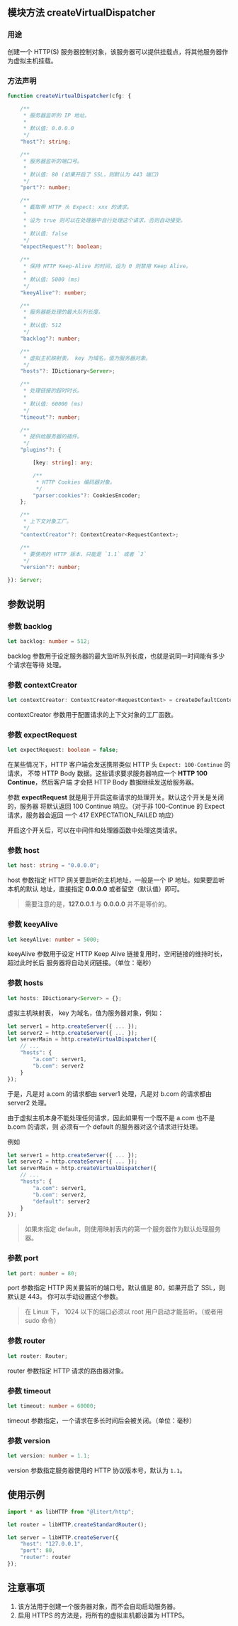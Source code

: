 ## 模块方法 createVirtualDispatcher

### 用途

创建一个 HTTP(S) 服务器控制对象，该服务器可以提供挂载点，将其他服务器作为虚拟主机挂载。

### 方法声明

```ts
function createVirtualDispatcher(cfg: {

    /**
     * 服务器监听的 IP 地址。
     *
     * 默认值: 0.0.0.0
     */
    "host"?: string;

    /**
     * 服务器监听的端口号。
     *
     * 默认值: 80 (如果开启了 SSL，则默认为 443 端口)
     */
    "port"?: number;

    /**
     * 截取带 HTTP 头 Expect: xxx 的请求。
     * 
     * 设为 true 则可以在处理器中自行处理这个请求，否则自动接受。
     *
     * 默认值: false
     */
    "expectRequest"?: boolean;

    /**
     * 保持 HTTP Keep-Alive 的时间，设为 0 则禁用 Keep Alive。
     *
     * 默认值: 5000 (ms)
     */
    "keeyAlive"?: number;

    /**
     * 服务器能处理的最大队列长度。
     *
     * 默认值: 512
     */
    "backlog"?: number;

    /**
     * 虚拟主机映射表， key 为域名，值为服务器对象。
     */
    "hosts"?: IDictionary<Server>;

    /**
     * 处理链接的超时时长。
     *
     * 默认值: 60000 (ms)
     */
    "timeout"?: number;

    /**
     * 提供给服务器的插件。
     */
    "plugins"?: {

        [key: string]: any;

        /**
         * HTTP Cookies 编码器对象。
         */
        "parser:cookies"?: CookiesEncoder;
    };

    /**
     * 上下文对象工厂。
     */
    "contextCreator"?: ContextCreator<RequestContext>;

    /**
     * 要使用的 HTTP 版本，只能是 `1.1` 或者 `2`
     */
    "version"?: number;

}): Server;
```

## 参数说明

### 参数 backlog

```ts
let backlog: number = 512;
```

backlog 参数用于设定服务器的最大监听队列长度，也就是说同一时间能有多少个请求在等待
处理。

### 参数 contextCreator

```ts
let contextCreator: ContextCreator<RequestContext> = createDefaultContext;
```

contextCreator 参数用于配置请求的上下文对象的工厂函数。

### 参数 expectRequest

```ts
let expectRequest: boolean = false;
```

在某些情况下，HTTP 客户端会发送携带类似 HTTP 头 `Expect: 100-Continue` 的请求，
不带 HTTP Body 数据。这些请求要求服务器响应一个 **HTTP 100 Continue**，然后客户端
才会把 HTTP Body 数据继续发送给服务器。

参数 **expectRequest** 就是用于开启这些请求的处理开关。默认这个开关是关闭的，服务器
将默认返回 100 Continue 响应。（对于非 100-Continue 的 Expect 请求，服务器会返回
一个 417 EXPECTATION_FAILED 响应）

开启这个开关后，可以在中间件和处理器函数中处理这类请求。

### 参数 host

```ts
let host: string = "0.0.0.0";
```

host 参数指定 HTTP 网关要监听的主机地址，一般是一个 IP 地址。如果要监听本机的默认
地址，直接指定 **0.0.0.0** 或者留空（默认值）即可。

> 需要注意的是，**127.0.0.1** 与 **0.0.0.0** 并不是等价的。

### 参数 keeyAlive

```ts
let keeyAlive: number = 5000;
```

keeyAlive 参数用于设定 HTTP Keep Alive 链接复用时，空闲链接的维持时长，超过此时长后
服务器将自动关闭链接。（单位：毫秒）

### 参数 hosts

```ts
let hosts: IDictionary<Server> = {};
```

虚拟主机映射表， key 为域名，值为服务器对象，例如：

```ts
let server1 = http.createServer({ ... });
let server2 = http.createServer({ ... });
let serverMain = http.createVirtualDispatcher({
    // ...
    "hosts": {
        "a.com": server1,
        "b.com": server2
    }
});
```

于是，凡是对 a.com 的请求都由 server1 处理，凡是对 b.com 的请求都由 server2 处理。

由于虚拟主机本身不能处理任何请求，因此如果有一个既不是 a.com 也不是 b.com 的请求，则
必须有一个 default 的服务器对这个请求进行处理。

例如

```ts
let server1 = http.createServer({ ... });
let server2 = http.createServer({ ... });
let serverMain = http.createVirtualDispatcher({
    // ...
    "hosts": {
        "a.com": server1,
        "b.com": server2,
        "default": server2
    }
});
```

> 如果未指定 default，则使用映射表内的第一个服务器作为默认处理服务器。

### 参数 port

```ts
let port: number = 80;
```

port 参数指定 HTTP 网关要监听的端口号。默认值是 80，如果开启了 SSL，则默认是 443。
你可以手动设置这个参数。

> 在 Linux 下， 1024 以下的端口必须以 root 用户启动才能监听。（或者用 sudo 命令）

### 参数 router

```ts
let router: Router;
```

router 参数指定 HTTP 请求的路由器对象。

### 参数 timeout

```ts
let timeout: number = 60000;
```

timeout 参数指定，一个请求在多长时间后会被关闭。（单位：毫秒）

### 参数 version

```ts
let version: number = 1.1;
```

version 参数指定服务器使用的 HTTP 协议版本号，默认为 `1.1`。

## 使用示例

```ts
import * as libHTTP from "@litert/http";

let router = libHTTP.createStandardRouter();

let server = libHTTP.createServer({
    "host": "127.0.0.1",
    "port": 80,
    "router": router
});
```

## 注意事项

1. 该方法用于创建一个服务器对象，而不会自动启动服务器。
2. 启用 HTTPS 的方法是，将所有的虚拟主机都设置为 HTTPS。
